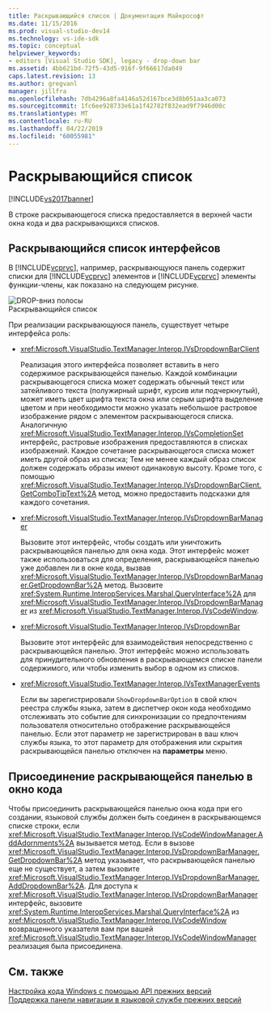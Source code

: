 ```yaml
---
title: Раскрывающийся список | Документация Майкрософт
ms.date: 11/15/2016
ms.prod: visual-studio-dev14
ms.technology: vs-ide-sdk
ms.topic: conceptual
helpviewer_keywords:
- editors [Visual Studio SDK], legacy - drop-down bar
ms.assetid: 4bb621bd-72f5-43d5-916f-9f66617da049
caps.latest.revision: 13
ms.author: gregvanl
manager: jillfra
ms.openlocfilehash: 7db4296a8fa4146a52d167bce3d8b051aa3ca073
ms.sourcegitcommit: 1fc6ee928733e61a1f42782f832ead9f7946d00c
ms.translationtype: MT
ms.contentlocale: ru-RU
ms.lasthandoff: 04/22/2019
ms.locfileid: "60055981"
---
```

# <a name="drop-down-bar"></a>Раскрывающийся список
[!INCLUDE[vs2017banner](../includes/vs2017banner.md)]

В строке раскрывающегося списка предоставляется в верхней части окна кода и два раскрывающихся списков.  
  
## <a name="drop-down-bar-interfaces"></a>Раскрывающийся список интерфейсов  
 В [!INCLUDE[vcprvc](../includes/vcprvc-md.md)], например, раскрывающуюся панель содержит списки для [!INCLUDE[vcprvc](../includes/vcprvc-md.md)] элементов и [!INCLUDE[vcprvc](../includes/vcprvc-md.md)] элементы функции-члены, как показано на следующем рисунке.  
  
 ![DROP&#45;вниз полосы](../extensibility/media/vsdropdown-bar.gif "vsDropdown_bar")  
Раскрывающийся список  
  
 При реализации раскрывающуюся панель, существует четыре интерфейса роль:  
  
- <xref:Microsoft.VisualStudio.TextManager.Interop.IVsDropdownBarClient>  
  
     Реализация этого интерфейса позволяет вставить в него содержимое раскрывающейся панелью. Каждой комбинации раскрывающегося списка может содержать обычный текст или затейливого текста (полужирный шрифт, курсив или подчеркнутый), может иметь цвет шрифта текста окна или серым шрифта выделение цветом и при необходимости можно указать небольшое растровое изображение рядом с элементом раскрывающегося списка. Аналогичную <xref:Microsoft.VisualStudio.TextManager.Interop.IVsCompletionSet> интерфейс, растровые изображения предоставляются в списках изображений. Каждое сочетание раскрывающегося списка может иметь другой образ из списка; Тем не менее каждый образ список должен содержать образы имеют одинаковую высоту. Кроме того, с помощью <xref:Microsoft.VisualStudio.TextManager.Interop.IVsDropdownBarClient.GetComboTipText%2A> метод, можно предоставить подсказки для каждого сочетания.  
  
- <xref:Microsoft.VisualStudio.TextManager.Interop.IVsDropdownBarManager>  
  
     Вызовите этот интерфейс, чтобы создать или уничтожить раскрывающейся панелью для окна кода. Этот интерфейс может также использоваться для определения, раскрывающейся панелью уже добавлен ли в окне кода, вызвав <xref:Microsoft.VisualStudio.TextManager.Interop.IVsDropdownBarManager.GetDropdownBar%2A> метод. Вызовите <xref:System.Runtime.InteropServices.Marshal.QueryInterface%2A> для <xref:Microsoft.VisualStudio.TextManager.Interop.IVsDropdownBarManager> из <xref:Microsoft.VisualStudio.TextManager.Interop.IVsCodeWindow>.  
  
- <xref:Microsoft.VisualStudio.TextManager.Interop.IVsDropdownBar>  
  
     Вызовите этот интерфейс для взаимодействия непосредственно с раскрывающейся панелью. Этот интерфейс можно использовать для принудительного обновления в раскрывающемся списке панели содержимого, или чтобы изменить выбор в одном из списков.  
  
- <xref:Microsoft.VisualStudio.TextManager.Interop.IVsTextManagerEvents>  
  
     Если вы зарегистрировали `ShowDropdownBarOption` в свой ключ реестра службы языка, затем в диспетчер окон кода необходимо отслеживать это событие для синхронизации со предпочтениям пользователя относительно отображение раскрывающейся панелью. Если этот параметр не зарегистрирован в ваш ключ службы языка, то этот параметр для отображения или скрытия раскрывающейся панелью отключен на **параметры** меню.  
  
## <a name="attaching-a-drop-down-bar-to-a-code-window"></a>Присоединение раскрывающейся панелью в окно кода  
 Чтобы присоединить раскрывающейся панелью окна кода при его создании, языковой службы должен быть соединен в раскрывающемся списке строки, если <xref:Microsoft.VisualStudio.TextManager.Interop.IVsCodeWindowManager.AddAdornments%2A> вызывается метод. Если в вызове <xref:Microsoft.VisualStudio.TextManager.Interop.IVsDropdownBarManager.GetDropdownBar%2A> метод указывает, что раскрывающейся панелью еще не существует, а затем вызовите <xref:Microsoft.VisualStudio.TextManager.Interop.IVsDropdownBarManager.AddDropdownBar%2A>. Для доступа к <xref:Microsoft.VisualStudio.TextManager.Interop.IVsDropdownBarManager> интерфейс, вызовите <xref:System.Runtime.InteropServices.Marshal.QueryInterface%2A> из <xref:Microsoft.VisualStudio.TextManager.Interop.IVsCodeWindow> возвращенного указателя вам при вашей <xref:Microsoft.VisualStudio.TextManager.Interop.IVsCodeWindowManager> реализация была присоединена.  
  
## <a name="see-also"></a>См. также  
 [Настройка кода Windows с помощью API прежних версий](../extensibility/customizing-code-windows-by-using-the-legacy-api.md)   
 [Поддержка панели навигации в языковой службе прежних версий](../extensibility/internals/support-for-the-navigation-bar-in-a-legacy-language-service.md)
